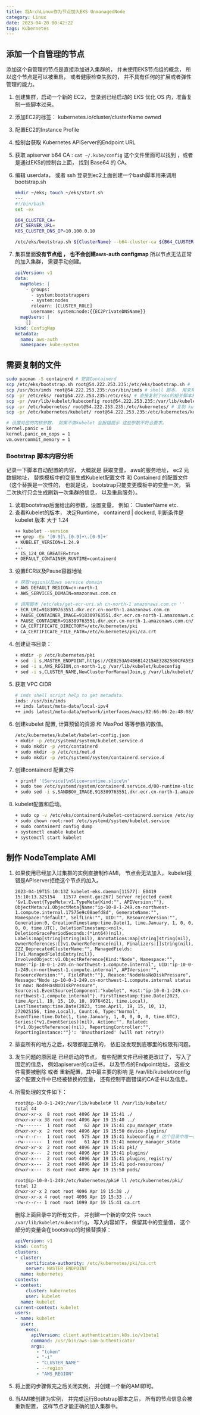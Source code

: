 ```yaml
---
title: 将ArchLinux作为节点加入EKS UnmanagedNode
category: Linux
date: 2023-04-20 00:42:22
tags: Kubernetes
---
```


## 添加一个自管理的节点

添加这个自管理的节点是直接添加进入集群的， 并未使用EKS节点组的概念， 所以这个节点是可以被重启， 或者健康检查失败的， 并不具有任何的扩展或者弹性管理的能力。

1. 创建集群，启动一个新的 EC2， 登录到已经启动的 EKS 优化 OS 内，准备复制一些脚本过来。
2. 添加EC2的标签： kubernetes.io/cluster/clusterName  owned
3. 配置EC2的Instance Profile
4. 控制台获取 Kubernetes APIServer的Endpoint URL
5. 获取 apiserver b64 CA : `cat ~/.kube/config` 这个文件里面可以找到 ，或者是通过EKS的控制台上面， 找到 Base64 的 CA。
6. 编辑 userdata， 或者 ssh 登录到ec2上面创建一个bash脚本用来调用 bootstrap.sh

   ```bash
   mkdir ~/eks; touch ~/eks/start.sh
   ---
   #!/bin/bash
   set -ex

   B64_CLUSTER_CA=
   API_SERVER_URL=
   K8S_CLUSTER_DNS_IP=10.100.0.10

   /etc/eks/bootstrap.sh ${ClusterName} --b64-cluster-ca ${B64_CLUSTER_CA} --apiserver-endpoint ${API_SERVER_URL}
   ```

7. 集群里面**没有节点组 ， 也不会创建aws-auth configmap** 所以节点无法正常的加入集群， 需要手动创建。
   ```yaml
   apiVersion: v1
   data:
     mapRoles: |
       - groups:
         - system:bootstrappers
         - system:nodes
         rolearn: [CLUSTER_ROLE]
         username: system:node:{{EC2PrivateDNSName}}
     mapUsers: |
       []
   kind: ConfigMap
   metadata:
     name: aws-auth
     namespace: kube-system
   ```
## 需要复制的文件
```bash
sudo pacman -S containerd # 安装Containerd
scp /etc/eks/bootstrap.sh root@54.222.253.235:/etc/eks/bootstrap.sh # 复制bootstrap
scp /usr/bin/imds root@54.222.253.235:/usr/bin/imds # shell 脚本， 用来帮忙调用ec2 metadata 获取实例和VPC子网的信息
scp -pr /etc/eks/ root@54.222.253.235:/etc/eks/ # 直接复制了eks的相关脚本和配置模板
scp -pr /var/lib/kubelet/kubeconfig root@54.222.253.235:/var/lib/kubelet/kubeconfig # 复制kubeletconfig配置文件模板
scp -pr /etc/kubernetes/ root@54.222.253.235:/etc/kubernetes/ # 复制 kubernetes 的配置文件
scp -pr /etc/kubernetes/kubelet/ root@54.222.253.235:/etc/kubernetes/kubelet/ # 上面的命令没有递归复制， 所以需要指定

# 设置对应的内核参数， 如果不做kubelet 会报错提示 这些参数不符合要求。
kernel.panic = 10
kernel.panic_on_oops = 1
vm.overcommit_memory = 1
```

### Bootstrap 脚本内容分析
记录一下脚本自动配置的内容， 大概就是 获取变量， aws的服务地址， ec2 元数据地址， 替换模板中的变量生成Kubelet配置文件 和 Containerd 的配置文件（这个替换是一次性的， 也就是说， bootstrap只能变更模板中的变量一次， 第二次执行只会生成刷新一次集群的信息， 以及重启服务）。
1. 读取bootstrap后面给出的参数，设置变量， 例如： ClusterName etc.
2. 查看Kubelet的版本， 决定Runtime， containerd | dockerd, 判断条件是 kubelet 版本 大于 1.24
   ```bash
   ++ kubelet --version
   ++ grep -Eo '[0-9]\.[0-9]+\.[0-9]+'
   + KUBELET_VERSION=1.24.9
   ---
   + IS_124_OR_GREATER=true
   + DEFAULT_CONTAINER_RUNTIME=containerd
   ```
3. 设置ECR以及Pause容器地址
   ```bash
   # 获取region以及aws service domain
   + AWS_DEFAULT_REGION=cn-north-1
   + AWS_SERVICES_DOMAIN=amazonaws.com.cn
   
   # 调用脚本 /etc/eks/get-ecr-uri.sh cn-north-1 amazonaws.com.cn ''
   + ECR_URI=918309763551.dkr.ecr.cn-north-1.amazonaws.com.cn
   + PAUSE_CONTAINER_IMAGE=918309763551.dkr.ecr.cn-north-1.amazonaws.com.cn/eks/pause
   + PAUSE_CONTAINER=918309763551.dkr.ecr.cn-north-1.amazonaws.com.cn/eks/pause:3.5
   + CA_CERTIFICATE_DIRECTORY=/etc/kubernetes/pki
   + CA_CERTIFICATE_FILE_PATH=/etc/kubernetes/pki/ca.crt
   ```
4. 创建证书目录：
   ```bash
   + mkdir -p /etc/kubernetes/pki
   + sed -i s,MASTER_ENDPOINT,https://CE0253A94B6B14215AE3282580CFA5E3.yl4.cn-north-1.eks.amazonaws.com.cn,g /var/lib/kubelet/kubeconfig
   + sed -i s,AWS_REGION,cn-north-1,g /var/lib/kubelet/kubeconfig
   + sed -i s,CLUSTER_NAME,NewClusterForManualJoin,g /var/lib/kubelet/kubeconfig
   ```
5. 获取 VPC CIDR
   ```bash
   # imds shell script help to get metadata.
   imds: /usr/bin/imds
   ++ imds latest/meta-data/local-ipv4
   ++ imds latest/meta-data/network/interfaces/macs/02:66:06:2e:48:08/vpc-ipv4-cidr-blocks
   ```
6. 创建kubelet 配置, 计算预留的资源 和 MaxPod 等等参数的数值。
   ```bash
   /etc/kubernetes/kubelet/kubelet-config.json
   + mkdir -p /etc/systemd/system/kubelet.service.d
   + sudo mkdir -p /etc/containerd
   + sudo mkdir -p /etc/cni/net.d
   + sudo mkdir -p /etc/systemd/system/containerd.service.d
   ```
7. 创建containerd 配置文件
   ```bash
   + printf '[Service]\nSlice=runtime.slice\n'
   + sudo tee /etc/systemd/system/containerd.service.d/00-runtime-slice.conf
   + sudo sed -i s,SANDBOX_IMAGE,918309763551.dkr.ecr.cn-north-1.amazonaws.com.cn/eks/pause:3.5,g /etc/eks/containerd/containerd-config.toml
   ```
8. kubelet配置和启动。
   ```bash
   + sudo cp -v /etc/eks/containerd/kubelet-containerd.service /etc/systemd/system/kubelet.service
   + sudo chown root:root /etc/systemd/system/kubelet.service
   + sudo containerd config dump
   + systemctl enable kubelet
   + systemctl start kubelet
   ```

## 制作 NodeTemplate AMI

1. 如果使用已经加入过集群的实例直接制作AMI， 节点会无法加入， kubelet报错是APIserver拒绝这个节点的加入。

   ```
   2023-04-19T15:10:13Z kubelet-eks.daemon[11577]: E0419 15:10:13.325154   11577 event.go:267] Server rejected event '&v1.Event{TypeMeta:v1.TypeMeta{Kind:"", APIVersion:""}, ObjectMeta:v1.ObjectMeta{Name:"ip-10-0-1-249.cn-northwest-1.compute.internal.17575e9c08aefd8d", GenerateName:"", Namespace:"default", SelfLink:"", UID:"", ResourceVersion:"", Generation:0, CreationTimestamp:time.Date(1, time.January, 1, 0, 0, 0, 0, time.UTC), DeletionTimestamp:<nil>, DeletionGracePeriodSeconds:(*int64)(nil), Labels:map[string]string(nil), Annotations:map[string]string(nil), OwnerReferences:[]v1.OwnerReference(nil), Finalizers:[]string(nil), ZZZ_DeprecatedClusterName:"", ManagedFields:[]v1.ManagedFieldsEntry(nil)}, InvolvedObject:v1.ObjectReference{Kind:"Node", Namespace:"", Name:"ip-10-0-1-249.cn-northwest-1.compute.internal", UID:"ip-10-0-1-249.cn-northwest-1.compute.internal", APIVersion:"", ResourceVersion:"", FieldPath:""}, Reason:"NodeHasNoDiskPressure", Message:"Node ip-10-0-1-249.cn-northwest-1.compute.internal status is now: NodeHasNoDiskPressure", Source:v1.EventSource{Component:"kubelet", Host:"ip-10-0-1-249.cn-northwest-1.compute.internal"}, FirstTimestamp:time.Date(2023, time.April, 19, 15, 10, 10, 99764621, time.Local), LastTimestamp:time.Date(2023, time.April, 19, 15, 10, 13, 272025156, time.Local), Count:6, Type:"Normal", EventTime:time.Date(1, time.January, 1, 0, 0, 0, 0, time.UTC), Series:(*v1.EventSeries)(nil), Action:"", Related:(*v1.ObjectReference)(nil), ReportingController:"", ReportingInstance:""}': 'Unauthorized' (will not retry!)
   ```

2. 排查所有的地方之后，权限都是正确的， 依旧没发现到底哪里的权限有问题。

3. 发生问题的原因是 已经启动的节点， 有些配置文件已经被更改过了， 写入了固定的信息，  例如apiserver的ca证书， 以及节点的Endpoint地址， 这些文件需要被删除 或者 重新配置，其中最主要的影响 是 /var/lib/kubelet/config 这个配置文件中已经被替换的变量， 还有控制平面错误的CA证书以及信息。

4. 所需处理的文件如下：

   ```bash
   root@ip-10-0-1-249:/var/lib/kubelet# ll /var/lib/kubelet/
   total 44
   drwxr-xr-x  8 root root 4096 Apr 19 15:41 ./
   drwxr-xr-x 38 root root 4096 Apr 19 15:40 ../
   -rw-------  1 root root   62 Apr 19 15:41 cpu_manager_state
   drwxr-xr-x  2 root root 4096 Apr 19 15:50 device-plugins/
   -rw-r--r--  1 root root  575 Apr 19 15:41 kubeconfig # 这个目录中唯一存在的一个文件，里面应该是为配置的变量，不能被替换为确定的值。
   -rw-------  1 root root   61 Apr 19 15:41 memory_manager_state
   drwxr-xr-x  2 root root 4096 Apr 19 15:41 pki/
   drwxr-x---  2 root root 4096 Apr 19 15:41 plugins/
   drwxr-x---  2 root root 4096 Apr 19 15:41 plugins_registry/
   drwxr-x---  2 root root 4096 Apr 19 15:41 pod-resources/
   drwxr-x---  8 root root 4096 Apr 19 15:50 pods/
   
   root@ip-10-0-1-249:/etc/kubernetes/pki# ll /etc/kubernetes/pki/
   total 12
   drwxr-xr-x 2 root root 4096 Apr 19 15:38 ./
   drwxr-xr-x 4 root root 4096 Apr 19 15:33 ../
   -rw-r--r-- 1 root root 1099 Apr 19 15:41 ca.crt
   ```

   删除上面目录中的所有文件， 并创建一个新的空文件 `touch /var/lib/kubelet/kubeconfig`， 写入内容如下， 保留其中的变量值， 这个部分的变量会在bootstrap的时候替换掉： 

   ```yaml
   apiVersion: v1
   kind: Config
   clusters:
   - cluster:
       certificate-authority: /etc/kubernetes/pki/ca.crt
       server: MASTER_ENDPOINT 
     name: kubernetes
   contexts:
   - context:
       cluster: kubernetes
       user: kubelet
     name: kubelet
   current-context: kubelet
   users:
   - name: kubelet
     user:
       exec:
         apiVersion: client.authentication.k8s.io/v1beta1
         command: /usr/bin/aws-iam-authenticator
         args:
           - "token"
           - "-i"
           - "CLUSTER_NAME"
           - --region
           - "AWS_REGION"
   ```

5. 将上面的步骤做完之后关闭实例， 并创建一个新的AMI即可。 
6. 当AMI被创建为实例， 并完成运行Bootstrap脚本之后， 所有的节点信息会被重新配置， 这样节点才能正确的加入集群中。
